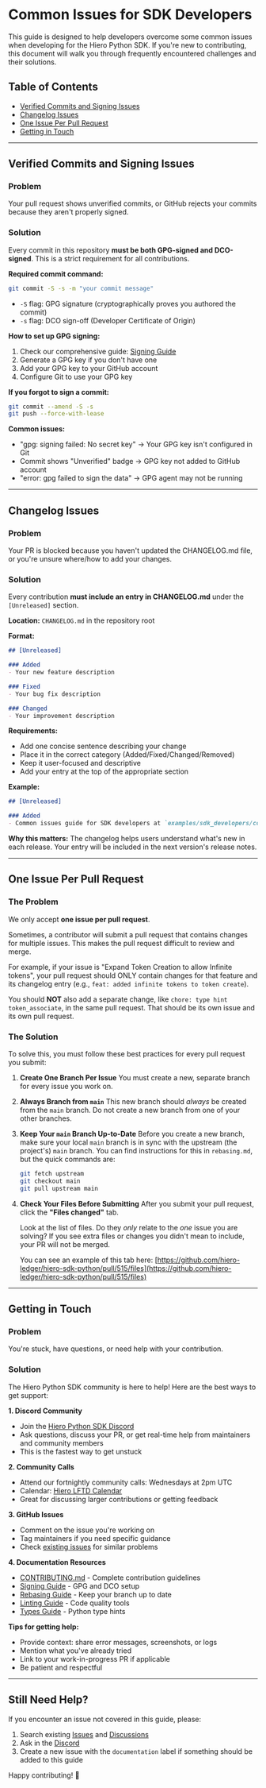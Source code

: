 # Common Issues for SDK Developers

This guide is designed to help developers overcome some common issues when developing for the Hiero Python SDK. If you're new to contributing, this document will walk you through frequently encountered challenges and their solutions.

## Table of Contents

- [Verified Commits and Signing Issues](#verified-commits-and-signing-issues)
- [Changelog Issues](#changelog-issues)
- [One Issue Per Pull Request](#one-issue-per-pull-request)
- [Getting in Touch](#getting-in-touch)

---

## Verified Commits and Signing Issues

### Problem
Your pull request shows unverified commits, or GitHub rejects your commits because they aren't properly signed.

### Solution
Every commit in this repository **must be both GPG-signed and DCO-signed**. This is a strict requirement for all contributions.

**Required commit command:**
```bash
git commit -S -s -m "your commit message"
```

- `-S` flag: GPG signature (cryptographically proves you authored the commit)
- `-s` flag: DCO sign-off (Developer Certificate of Origin)

**How to set up GPG signing:**

1. Check our comprehensive guide: [Signing Guide](../docs/sdk_developers/signing.md)
2. Generate a GPG key if you don't have one
3. Add your GPG key to your GitHub account
4. Configure Git to use your GPG key

**If you forgot to sign a commit:**
```bash
git commit --amend -S -s
git push --force-with-lease
```

**Common issues:**
- "gpg: signing failed: No secret key" → Your GPG key isn't configured in Git
- Commit shows "Unverified" badge → GPG key not added to GitHub account
- "error: gpg failed to sign the data" → GPG agent may not be running

---

## Changelog Issues

### Problem
Your PR is blocked because you haven't updated the CHANGELOG.md file, or you're unsure where/how to add your changes.

### Solution
Every contribution **must include an entry in CHANGELOG.md** under the `[Unreleased]` section.

**Location:** `CHANGELOG.md` in the repository root

**Format:**
```markdown
## [Unreleased]

### Added
- Your new feature description

### Fixed
- Your bug fix description

### Changed
- Your improvement description
```

**Requirements:**
- Add one concise sentence describing your change
- Place it in the correct category (Added/Fixed/Changed/Removed)
- Keep it user-focused and descriptive
- Add your entry at the top of the appropriate section

**Example:**
```markdown
## [Unreleased]

### Added
- Common issues guide for SDK developers at `examples/sdk_developers/common_issues.md`
```

**Why this matters:**
The changelog helps users understand what's new in each release. Your entry will be included in the next version's release notes.

---

## One Issue Per Pull Request

### The Problem

We only accept **one issue per pull request**. 

Sometimes, a contributor will submit a pull request that contains changes for multiple issues. This makes the pull request difficult to review and merge.

For example, if your issue is "Expand Token Creation to allow Infinite tokens", your pull request should ONLY contain changes for that feature and its changelog entry (e.g., `feat: added infinite tokens to token create`). 

You should **NOT** also add a separate change, like `chore: type hint token_associate`, in the same pull request. That should be its own issue and its own pull request.

### The Solution

To solve this, you must follow these best practices for every pull request you submit:

1.  **Create One Branch Per Issue**
    You must create a new, separate branch for every issue you work on. 

2.  **Always Branch from `main`**
    This new branch should *always* be created from the `main` branch. Do not create a new branch from one of your other branches.

3.  **Keep Your `main` Branch Up-to-Date**
    Before you create a new branch, make sure your local `main` branch is in sync with the upstream (the project's) `main` branch. You can find instructions for this in `rebasing.md`, but the quick commands are:
    ```sh
    git fetch upstream
    git checkout main
    git pull upstream main
    ```

4.  **Check Your Files Before Submitting**
    After you submit your pull request, click the **"Files changed"** tab.



    Look at the list of files. Do they *only* relate to the *one* issue you are solving? If you see extra files or changes you didn't mean to include, your PR will not be merged.

    You can see an example of this tab here: [https://github.com/hiero-ledger/hiero-sdk-python/pull/515/files](https://github.com/hiero-ledger/hiero-sdk-python/pull/515/files)

---


## Getting in Touch

### Problem
You're stuck, have questions, or need help with your contribution.

### Solution
The Hiero Python SDK community is here to help! Here are the best ways to get support:

**1. Discord Community**
- Join the [Hiero Python SDK Discord](https://discord.gg/hyperledger)
- Ask questions, discuss your PR, or get real-time help from maintainers and community members
- This is the fastest way to get unstuck

**2. Community Calls**
- Attend our fortnightly community calls: Wednesdays at 2pm UTC
- Calendar: [Hiero LFTD Calendar](https://zoom-lfx.platform.linuxfoundation.org/meetings/hiero?view=week)
- Great for discussing larger contributions or getting feedback

**3. GitHub Issues**
- Comment on the issue you're working on
- Tag maintainers if you need specific guidance
- Check [existing issues](https://github.com/hiero-ledger/hiero-sdk-python/issues) for similar problems

**4. Documentation Resources**
- [CONTRIBUTING.md](../../CONTRIBUTING.md) - Complete contribution guidelines
- [Signing Guide](../docs/sdk_developers/signing.md) - GPG and DCO setup
- [Rebasing Guide](../docs/sdk_developers/rebasing.md) - Keep your branch up to date
- [Linting Guide](../docs/sdk_developers/linting.md) - Code quality tools
- [Types Guide](../docs/sdk_developers/types.md) - Python type hints

**Tips for getting help:**
- Provide context: share error messages, screenshots, or logs
- Mention what you've already tried
- Link to your work-in-progress PR if applicable
- Be patient and respectful

---

## Still Need Help?

If you encounter an issue not covered in this guide, please:

1. Search existing [Issues](https://github.com/hiero-ledger/hiero-sdk-python/issues) and [Discussions](https://github.com/hiero-ledger/hiero-sdk-python/discussions)
2. Ask in the [Discord](https://discord.gg/hyperledger)
3. Create a new issue with the `documentation` label if something should be added to this guide

Happy contributing! 🎉
